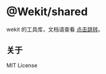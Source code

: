 # @Wekit/shared

wekit 的工具库，文档请查看 [点击跳转](https://github.com/wechatkit/wekit/tree/main)。

## 关于

MIT License
